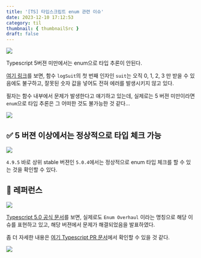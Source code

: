 ```yaml
---
title: '[TS] 타입스크립트 enum 관련 이슈'
date: 2023-12-10 17:12:53
category: til
thumbnail: { thumbnailSrc }
draft: false
---
```

 

<img src="https://i.imgur.com/VP83Mj3.png" />

Typescript 5버젼 미만에서는 enum으로 타입 추론이 안된다.

[여기 링크](https://bluepnume.medium.com/nine-terrible-ways-to-use-typescript-enums-and-one-good-way-f9c7ec68bf15)를 보면, 함수 `logSuit`의 첫 번째 인자인 `suit`는 오직 0, 1, 2, 3 만 받을 수 있음에도 불구하고, 잘못된 숫자 값을 넣어도 전혀 에러를 발생시키지 않고 있다.

필자는 함수 내부에서 문제가 발생한다고 얘기하고 있는데, 실제로는 5 버젼 미만이라면 `enum`으로 타입 추론은 그 어떠한 것도 불가능한 것 같다...

<img src="https://i.imgur.com/bibjwEi.png" />



## ✅ 5 버젼 이상에서는 정상적으로 타입 체크 가능

![](https://i.imgur.com/fjOC66I.png)

`4.9.5` 바로 상위 stable 버젼인 `5.0.4`에서는 정상적으로 enum 타입 체크를 할 수 있는 것을 확인할 수 있다.

## 🔗 레퍼런스

<img src="https://i.imgur.com/qfh2rbZ.png" />

[Typescript 5.0 공식 문서](https://www.typescriptlang.org/docs/handbook/release-notes/typescript-5-0.html)를 보면, 실제로도 `Enum Overhaul` 이라는 명칭으로 해당 이슈를 표현하고 있고, 해당 버젼에서 문제가 해결되었음을 발표하였다.

좀 더 자세한 내용은 [여기 Typescript PR 문서](https://github.com/microsoft/TypeScript/pull/50528)에서 확인할 수 있을 것 같다.

<img src="https://i.imgur.com/MNNc1oC.png" />

